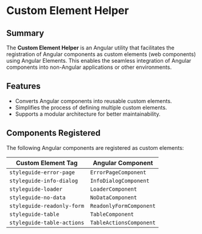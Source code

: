 # Custom Element Helper

## Summary

The **Custom Element Helper** is an Angular utility that facilitates the registration of Angular components as custom elements (web components) using Angular Elements. This enables the seamless integration of Angular components into non-Angular applications or other environments.

## Features

- Converts Angular components into reusable custom elements.
- Simplifies the process of defining multiple custom elements.
- Supports a modular architecture for better maintainability.

## Components Registered

The following Angular components are registered as custom elements:

| Custom Element Tag     | Angular Component          |
|------------------------|----------------------------|
| `styleguide-error-page`| `ErrorPageComponent`       |
| `styleguide-info-dialog`| `InfoDialogComponent`      |
| `styleguide-loader`    | `LoaderComponent`          |
| `styleguide-no-data`   | `NoDataComponent`          |
| `styleguide-readonly-form` | `ReadonlyFormComponent` |
| `styleguide-table`     | `TableComponent`           |
| `styleguide-table-actions` | `TableActionsComponent` |